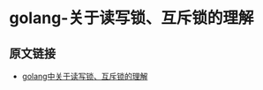 # golang-关于读写锁、互斥锁的理解

## 原文链接
* [golang中关于读写锁、互斥锁的理解](https://blog.csdn.net/wade3015/article/details/90692965)
